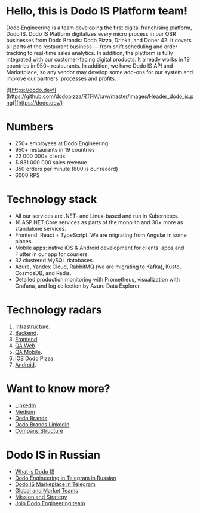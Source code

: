 # Hello, this is Dodo IS Platform team!

Dodo Engineering is a team developing the first digital franchising platform, Dodo IS. Dodo IS Platform digitalizes every micro process in our QSR businesses from Dodo Brands: Dodo Pizza, Drinkit, and Doner 42. It covers all parts of the restaurant business — from shift scheduling and order tracking to real-time sales analytics. In addition, the platform is fully integrated with our customer-facing digital products. It already works in 19 countries in 950+ restaurants. In addition, we have Dodo IS API and Marketplace, so any vendor may develop some add-ons for our system and improve our partners' processes and profits.

[![https://dodo.dev/](https://github.com/dodopizza/RTFM/raw/master/images/Header_dodo_is.png)](https://dodo.dev/)

# Numbers

* 250+ employees at Dodo Engineering
* 950+ restaurants in 19 countries
* 22 000 000+ clients
* $ 831 000 000 sales revenue
* 350 orders per minute (800 is our record)
* 6000 RPS

# Technology stack

* All our services are .NET- and Linux-based and run in Kubernetes.
* 16 ASP.NET Core services as parts of the monolith and 30+ more as standalone services.
* Frontend: React + TypeScript. We are migrating from Angular in some places.
* Mobile apps: native iOS & Android development for clients' apps and Flutter in our app for couriers.
* 32 clustered MySQL databases.
* Azure, Yandex Cloud, RabbitMQ (we are migrating to Kafka), Kusto, CosmosDB, and Redis.
* Detailed production monitoring with Prometheus, visualization with Grafana, and log collection by Azure Data Explorer.

# Technology radars

1. [Infrastructure](https://radar.thoughtworks.com/?documentId=https%3A%2F%2Fdocs.google.com%2Fspreadsheets%2Fd%2Fe%2F2PACX-1vTW4e6oIHmIT6McKj5b856R8n4zoQL8AkBgzEXTa9BXSdM2dySgO_OvhQiyBX4B0A%2Fpub%3Fgid%3D55243747%26single%3Dtrue%26output%3Dcsv%26format%3D%2FDodo+Engineering+-+Infra+Platform+-+Feb+2023.csv).
2. [Backend](https://radar.thoughtworks.com/?documentId=https%3A%2F%2Fdocs.google.com%2Fspreadsheets%2Fd%2Fe%2F2PACX-1vRJq9wMTAL7IWulP81qOyuAughwJ9NLMZy_jH4UibjVJF83rM_XdqdSTGWvIfvGS1PYV85LW5BVVUlv%2Fpub%3Fgid%3D1655424610%26single%3Dtrue%26output%3Dcsv%26format%3D%2FDodo+Engineering+Backend.csv).
3. [Frontend](https://radar.thoughtworks.com/?documentId=https%3A%2F%2Fdocs.google.com%2Fspreadsheets%2Fd%2Fe%2F2PACX-1vQjF0s2jn7MUu2av83B5oPP0uRwyKBxTP_zQLDO7e5T-wgpKk-_3-6aGZ0-MMfeNRdFZmO6BXHecYab%2Fpub%3Fgid%3D1940266749%26single%3Dtrue%26output%3Dcsv%26format%3D%2FDodo+Engineering+-+Frontend+-+2023.csv).
4. [QA Web](https://radar.thoughtworks.com/?documentId=https%3A%2F%2Fdocs.google.com%2Fspreadsheets%2Fd%2Fe%2F2PACX-1vS-dxShp84tLZVJmfJIt1XDEPqpimndp7GnhpAOTkFE2Br_aj4ygz5A1Pd_ne5b9ct9JMi7jUNmdNV-%2Fpub%3Fgid%3D1922033169%26single%3Dtrue%26output%3Dcsv%26format%3D%2FDodo+Engineering+-+QA+Web+-+March+2023.csv).
5. [QA Mobile](https://radar.thoughtworks.com/?documentId=https%3A%2F%2Fdocs.google.com%2Fspreadsheets%2Fd%2Fe%2F2PACX-1vRhhv36dMgQWyL24qt9NTmoh3guKjGUK9AawBw85N_MOe1trvSmZQeU99QJglm1Do__Lac8cEYzItnI%2Fpub%3Foutput%3Dcsv%26format%3D%2FDodo+Engineering+-+QA+mobile+-+2023.csv).
6. [iOS Dodo Pizza](https://radar.thoughtworks.com/?documentId=https%3A%2F%2Fdocs.google.com%2Fspreadsheets%2Fd%2Fe%2F2PACX-1vSNCJEF7o6lYiu7z9WIdLqEyyoW6V94_50wyK5AWP9uW0oA3w4jKaU__jy3fyhOeGdZI2yiSL6VwjL3%2Fpub%3Fgid%3D0%26single%3Dtrue%26output%3Dcsv%26format%3D%2FDodo+Engineering+-+Dodo+Pizza+iOS+-+March+2023.csv).
7. [Android](https://radar.thoughtworks.com/?documentId=https%3A%2F%2Fdocs.google.com%2Fspreadsheets%2Fd%2Fe%2F2PACX-1vRIJRCLRWKilMgx5rypHoCwGlUOpB79v4-oPPdSvNNSPkkgVao2uja2O4j1eEWqeUn34Ri0rzaNgut3%2Fpub%3Fgid%3D892813566%26single%3Dtrue%26output%3Dcsv%26format%3D%2FDodo+Engineering+Android.csv).

# Want to know more?

* [LinkedIn](https://www.linkedin.com/showcase/dodoengineering/)
* [Medium](https://medium.com/dodoengineering)
* [Dodo Brands](https://dodobrands.io/ru//)
* [Dodo Brands LinkedIn](https://www.linkedin.com/company/dodobrands/)
* [Company Structure](https://miro.com/app/board/o9J_kyKdPj0=/)

# Dodo IS in Russian

* [What is Dodo IS](https://habr.com/ru/company/dododev/blog/506136/)
* [Dodo Engineering in Telegram in Russian](https://t.me/dododev)
* [Dodo IS Markeplace in Telegram](https://t.me/dodo_is_marketplace)
* [Global and Market Teams](https://habr.com/ru/company/dododev/blog/666028/)
* [Mission and Strategy](https://github.com/dodopizza/RTFM/blob/master/docs/our-mission.md)
* [Join Dodo Engineering team](https://dodo.dev/manager#jobs)
